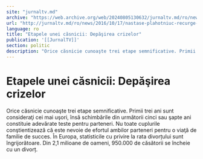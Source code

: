 ```yaml
---
site: "jurnaltv.md"
archive: "https://web.archive.org/web/20240805130632/jurnaltv.md/ro/news/2016/10/17/nastase-plahotniuc-recurge-la-intimidari-10250701/"
url: "http://jurnaltv.md/ro/news/2016/10/17/nastase-plahotniuc-recurge-la-intimidari-10250701/"
language: ro
title: "Etapele unei căsnicii: Depăşirea crizelor"
publication: '[[JurnalTV]]'
section: politic
description: "Orice căsnicie cunoaşte trei etape semnificative. Primii trei ani sunt consideraţi cei mai uşori, &icirc;nsă schimbările din următorii cinci sau şapte..."
---
```


# Etapele unei căsnicii: Depăşirea crizelor

Orice căsnicie cunoaşte trei etape semnificative. Primii trei ani sunt consideraţi cei mai uşori, însă schimbările din următorii cinci sau şapte ani constituie adevărate teste pentru parteneri. Nu toate cuplurile conştientizează că este nevoie de efortul ambilor parteneri pentru o viaţă de familie de succes. În Europa, statisticile cu privire la rata divorțului sunt îngrijorătoare. Din 2,1 milioane de oameni, 950.000 de căsătorii se încheie cu un divorț.